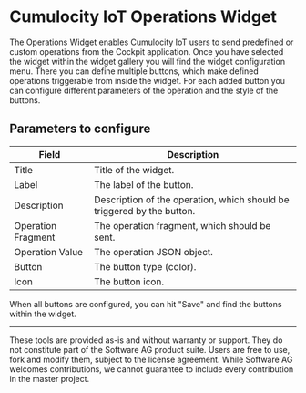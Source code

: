 # Cumulocity IoT Operations Widget

The Operations Widget enables Cumulocity IoT users to send predefined or custom operations from the Cockpit application.
Once you have selected the widget within the widget gallery you will find the widget configuration menu. There you can define multiple buttons, which make defined operations triggerable from inside the widget.
For each added button you can configure different parameters of the operation and the style of the buttons.

## Parameters to configure

| Field              | Description                                                            |
| ------------------ | ---------------------------------------------------------------------- |
| Title              | Title of the widget.                                                   |
| Label              | The label of the button.                                               |
| Description        | Description of the operation, which should be triggered by the button. |
| Operation Fragment | The operation fragment, which should be sent.                          |
| Operation Value    | The operation JSON object.                                             |
| Button             | The button type (color).                                               |
| Icon               | The button icon.                                                       |

When all buttons are configured, you can hit "Save" and find the buttons within the widget.

---

These tools are provided as-is and without warranty or support. They do not constitute part of the Software AG product suite. Users are free to use, fork and modify them, subject to the license agreement. While Software AG welcomes contributions, we cannot guarantee to include every contribution in the master project.
